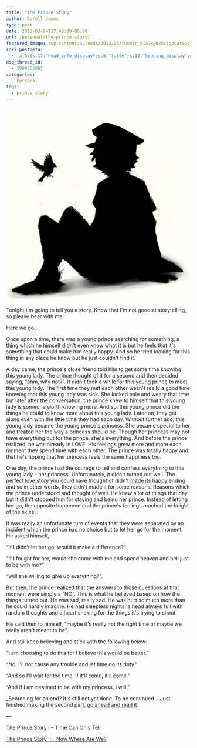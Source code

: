 ```yaml
---
title: "The Prince Story"
author: Dorell James
type: post
date: 2013-03-04T17:49:09+00:00
url: /personal/the-prince-story/
featured_image: /wp-content/uploads/2013/03/tumblr_m1a2kg6x5c1qbuar8o2_1280.jpg
roki_postmeta:
  - 'a:5:{s:17:"head_info_display";s:5:"false";s:15:"heading_display";s:4:"true";s:22:"heading_search_display";s:5:"false";s:22:"heading_social_display";s:4:"true";s:10:"subheading";s:0:"";}'
dsq_thread_id:
  - 1900565061
categories:
  - Personal
tags:
  - prince story
---
```


![](./Vocaloid_Oliver_Silhouette.jpg)

Tonight I'm going to tell you a story. Know that I'm not good at storytelling, so please bear with me.

Here we go&#8230;

Once upon a time, there was a young prince searching for something; a thing which he himself didn't even know what it is but he feels that it's something that could make him really happy. And so he tried looking for this thing in any place he know but he just couldn't find it. <span class="wp-font-emots-emo-unhappy"></span>

A day came, the prince's close friend told him to get some time knowing this young lady. The prince thought of it for a second and then decided saying, &#8220;ahm, why not?&#8221;. It didn't took a while for this young prince to meet this young lady. The first time they met each other wasn't really a good time knowing that this young lady was sick. She looked pale and weary that time but later after the conversation, the prince knew to himself that this young lady is someone worth knowing more. And so, this young prince did the things he could to know more about this young lady. Later on, they get along even with the little time they had each day. Without further ado, this young lady became the young prince's princess. She became special to her and treated her the way a princess should be. Though her princess may not have everything but for the prince, she's everything. And before the prince realized, he was already in LOVE. His feelings grew more and more each moment they spend time with each other. The prince was totally happy and that he's hoping that her princess feels the same happiness too.

One day, the prince had the courage to tell and confess everything to this young lady &#8211; her princess. Unfortunately, it didn't turned out well. The perfect love story you could have thought of didn't made its happy ending and so in other words, they didn't made it for some reasons. Reasons which the prince understood and thought of well. He knew a lot of things that day but it didn't stopped him for staying and being her prince. Instead of letting her go, the opposite happened and the prince's feelings reached the height of the skies.

It was really an unfortunate turn of events that they were separated by an incident which the prince had no choice but to let her go for the moment. He asked himself,

&#8220;If I didn't let her go, would it make a difference?&#8221;

&#8220;If I fought for her, would she come with me and spend heaven and hell just to be with me?&#8221;

&#8220;Will she willing to give up everything?&#8221;.

But then, the prince realized that the answers to those questions at that moment were simply a &#8220;NO&#8221;. This is what he believed based on how the things turned out. He was sad, really sad. He was hurt so much more than he could hardly imagine. He had sleepless nights, a head always full with random thoughts and a heart shaking for the things it's trying to shout.

He said then to himself, &#8220;maybe it's really not the right time or maybe we really aren't meant to be&#8221;.

And still keep believing and stick with the following below:

&#8220;I am choosing to do this for I believe this would be better.&#8221;

&#8220;No, I'll not cause any trouble and let time do its duty.&#8221;

&#8220;And so I'll wait for the time, if it'll come, it'll come.&#8221;

&#8220;And if I am destined to be with my princess, I will.&#8221;

\_Searching for an end? It's still not yet done. <del datetime="2014-04-08T17:07:59+00:00">To be continued&#8230;</em></del> Just finished making the second part, [go ahead and read it](/the-prince-story-2). <span class="wp-font-emots-emo-happy"></span> </p>

&#8212;

The Prince Story I &#8211; Time Can Only Tell

[The Prince Story II &#8211; Now Where Are We?][1]

[1]: http://dorellwp.localhost/personal/the-prince-story-2/

